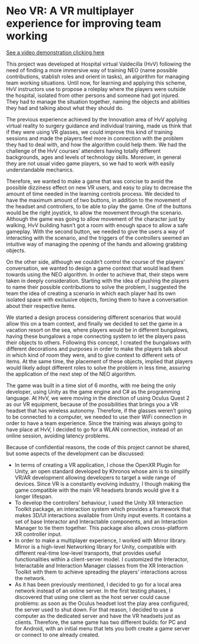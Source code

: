 # Neo VR: A VR multiplayer experience for improving team working

[See a video demonstration clicking here](https://youtu.be/fe8MAGTPMJ0)

This project was developed at Hospital virtual Valdecilla (HvV) following the need of finding a more immersive way of training NEO (name possible contributions, stablish roles and orient in tasks), an algorithm for managing team working situations. Until now, for learning and applying this scheme, HvV instructors use to propose a roleplay where the players were outside the hospital, isolated from other persons and someone had got injured. They had to manage the situation together, naming the objects and abilities they had and talking about what they should do.

The previous experience achieved by the Innovation area of HvV applying virtual reality to surgery guidance and individual training, made us think that if they were using VR glasses, we could improve this kind of training sessions and made the players feel more in connection with the problem they had to deal with, and how the algorithm could help them. We had the challenge of the HvV courses’ attenders having totally different backgrounds, ages and levels of technology skills. Moreover, in general they are not usual video game players, so we had to work with easily understandable mechanics. 

Therefore, we wanted to make a game that was concise to avoid the possible dizziness effect on new VR users, and easy to play to decrease the amount of time needed in the learning controls process. We decided to have the maximum amount of two buttons, in addition to the movement of the headset and controllers, to be able to play the game. One of the buttons would be the right joystick, to allow the movement through the scenario. Although the game was going to allow movement of the character just by walking, HvV building hasn’t got a room with enough space to allow a safe gameplay. With the second button, we needed to give the users a way of interacting with the scenario, and the triggers of the controllers seemed an intuitive way of managing the opening of the hands and allowing grabbing objects.

On the other side, although we couldn’t control the course of the players’ conversation, we wanted to design a game context that would lead them towards using the NEO algorithm. In order to achieve that, their steps were taken in deeply consideration. Starting with the idea of pushing the players to name their possible contributions to solve the problem, I suggested the team the idea of creating a scenario in which each player had its own isolated space with exclusive objects, forcing them to have a conversation about their respective items. 

We started a design process considering different scenarios that would allow this on a team context, and finally we decided to set the game in a vacation resort on the sea, where players would be in different bungalows, having these bungalows a rope connecting system to let the players pass their objects to others. Following this concept, I created the bungalows with different decorations and purposes in order to make the players talk about in which kind of room they were, and to give context to different sets of items. At the same time, the placement of these objects, implied that players would likely adopt different roles to solve the problem in less time, assuring the application of the next step of the NEO algorithm.

The game was built in a time slot of 6 months, with me being the only developer, using Unity as the game engine and C# as the programming language. At HvV, we were moving in the direction of using Oculus Quest 2 as our VR equipment, because of the possibilities that brings you a VR headset that has wireless autonomy. Therefore, if the glasses weren’t going to be connected to a computer, we needed to use their WiFi connection in order to have a team experience. Since the training was always going to have place at HvV, I decided to go for a WLAN connection, instead of an online session, avoiding latency problems.  

Because of confidential reasons, the code of this project cannot be shared, but some aspects of the development can be discussed:
- In terms of creating a VR application, I chose the OpenXR Plugin for Unity, an open standard developed by Khronos whose aim is to simplify VR/AR development allowing developers to target a wide range of devices. Since VR is a constantly evolving industry, I though making the game compatible with the main VR headsets brands would give it a longer lifespan.  
- To develop the controllers’ behaviour, I used the Unity XR Interaction Toolkit package, an interaction system which provides a framework that makes 3D/UI interactions available from Unity input events. It contains a set of base Interactor and Interactable components, and an Interaction Manager to tie them together. This package also allows cross-platform XR controller input.
- In order to make a multiplayer experience, I worked with Mirror library. Mirror is a high-level Networking library for Unity, compatible with different real-time low-level transports, that provides useful functionalities within a client-server model. I customized the Interactor, Interactable and Interaction Manager classes from the XR Interaction Toolkit with them to achieve spreading the players’ interactions across the network.
- As it has been previously mentioned, I decided to go for a local area network instead of an online server. In the first testing phases, I discovered that using one client as the host server could cause problems: as soon as the Oculus headset lost the play area configured, the server used to shut down. For that reason, I decided to use a computer as the dedicated server and have the VR headsets just as clients. Therefore, the same game has two different builds: for PC and for Android, with an initial menu that lets you both create a game server or connect to one already created.
